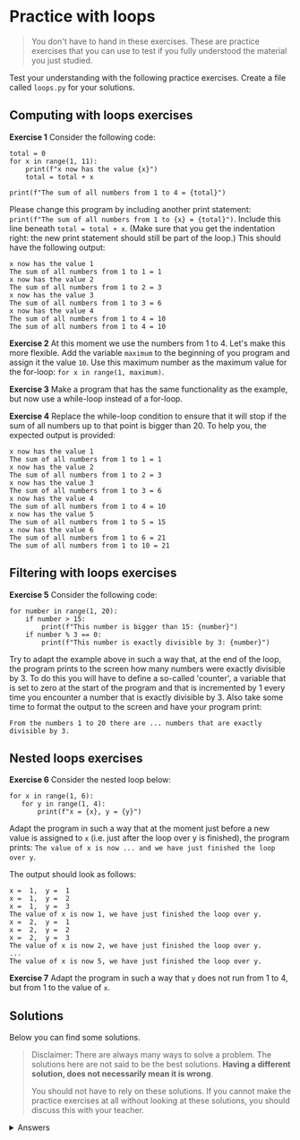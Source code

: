 # Practice with loops
> You don't have to hand in these exercises. These are practice exercises that you can use to test if you fully understood the material you just studied.

Test your understanding with the following practice exercises. Create a file called `loops.py` for your solutions.

## Computing with loops exercises
**Exercise 1**
Consider the following code:

    total = 0
    for x in range(1, 11):
        print(f"x now has the value {x}")
        total = total + x

    print(f"The sum of all numbers from 1 to 4 = {total}")

Please change this program by including another print statement: `print(f"The sum of all numbers from 1 to {x} = {total}")`. Include this line beneath `total = total + x`. (Make sure that you get the indentation right: the new print statement should still be part of the loop.) This should have the following output:

    x now has the value 1
    The sum of all numbers from 1 to 1 = 1
    x now has the value 2
    The sum of all numbers from 1 to 2 = 3
    x now has the value 3
    The sum of all numbers from 1 to 3 = 6
    x now has the value 4
    The sum of all numbers from 1 to 4 = 10
    The sum of all numbers from 1 to 4 = 10

**Exercise 2** At this moment we use the numbers from 1 to 4. Let's make this more flexible. Add the variable `maximum` to the beginning of you program and assign it the value `10`. Use this maximum number as the maximum value for the for-loop: `for x in range(1, maximum)`.

**Exercise 3** Make a program that has the same functionality as the example, but now use a while-loop instead of a for-loop.

**Exercise 4** Replace the while-loop condition to ensure that it will stop if the sum of all numbers up to that point is bigger than 20. To help you, the expected output is provided:

    x now has the value 1
    The sum of all numbers from 1 to 1 = 1
    x now has the value 2
    The sum of all numbers from 1 to 2 = 3
    x now has the value 3
    The sum of all numbers from 1 to 3 = 6
    x now has the value 4
    The sum of all numbers from 1 to 4 = 10
    x now has the value 5
    The sum of all numbers from 1 to 5 = 15
    x now has the value 6
    The sum of all numbers from 1 to 6 = 21
    The sum of all numbers from 1 to 10 = 21

## Filtering with loops exercises
**Exercise 5**
Consider the following code:

    for number in range(1, 20):
        if number > 15:
            print(f"This number is bigger than 15: {number}")
        if number % 3 == 0:
            print(f"This number is exactly divisible by 3: {number}")

Try to adapt the example above in such a way that, at the end of the loop, the program prints to the screen how many numbers were exactly divisible by 3. To do this you will have to define a so-called 'counter', a variable that is set to zero at the start of the program and that is incremented by 1 every time you encounter a number that is exactly divisible by 3. Also take some time to format the output to the screen and have your program print:

    From the numbers 1 to 20 there are ... numbers that are exactly divisible by 3.

## Nested loops exercises

**Exercise 6** Consider the nested loop below:

    for x in range(1, 6):
       for y in range(1, 4):
           print(f"x = {x}, y = {y}")

Adapt the program in such a way that at the moment just before a new value is assigned to `x` (i.e. just after the loop over y is finished), the program prints: `The value of x is now ... and we have just finished the loop over y`.

The output should look as follows:

	x =  1,  y =  1
	x =  1,  y =  2
	x =  1,  y =  3
	The value of x is now 1, we have just finished the loop over y.
	x =  2,  y =  1
	x =  2,  y =  2
	x =  2,  y =  3
	The value of x is now 2, we have just finished the loop over y.
	...
	The value of x is now 5, we have just finished the loop over y.

**Exercise 7** Adapt the program in such a way that `y` does not run from 1 to 4, but from 1 to the value of `x`.

## Solutions
Below you can find some solutions.

> Disclaimer: There are always many ways to solve a problem. The solutions here are not said to be the best solutions.
**Having a different solution, does not necessarily mean it is wrong**.
>
> You should not have to rely on these solutions. If you cannot make the practice exercises at all without looking at these solutions, you should discuss this with your teacher.

<details markdown="1"><summary  markdown="span">Answers</summary>

**Exercise 1**

    total = 0
    for x in range(1, 5):
        print(f"x now has the value {x}")
        total = total + x
        print(f"The sum of all numbers from 1 to {x} = {total}")

    print(f"The sum of all numbers from 1 to 4 = {total}")

**Exercise 2**

    total = 0
    maximum = 10
    for x in range(1, maximum):
        print(f"x now has the value {x}")
        total = total + x
        print(f"The sum of all numbers from 1 to {x} = {total}")

    print(f"The sum of all numbers from 1 to {maximum} = {total}")


**Exercise 3**

    total = 0
    maximum = 10
    x = 1
    while x < maximum:
        print(f"x now has the value {x}")
        total = total + x
        print(f"The sum of all numbers from 1 to {x} = {total}")
        x += 1

    print(f"The sum of all numbers from 1 to {maximum} = {total}")

**Exercise 4**

    total = 0
    maximum = 10
    x = 1
    while total <= 20:
        print(f"x now has the value {x}")
        total = total + x
        print(f"The sum of all numbers from 1 to {x} = {total}")
        x += 1

    print(f"The sum of all numbers from 1 to {maximum} = {total}")


**Exercise 5**

    count = 0
    for number in range(1, 20):
        if number > 15:
            print(f"This number is bigger than 15: {number}")
        if number % 3 == 0:
            count += 1
            print(f"This number is exactly divisible by 3: {number}")
    print(f"From the numbers 1 to 20 there are {count} numbers that are exactly divisible by 3.")

**Exercise 6**

    for x in range(1, 6):
        for y in range(1, 4):
            print(f"x = {x}, y = {y}")
        print(f"The value of x is now {x} and we have just finished the loop over y")

**Exercise 7**

    for x in range(1, 6):
        for y in range(1, x):
            print(f"x = {x}, y = {y}")
        print(f"The value of x is now {x} and we have just finished the loop over y")

</details>
